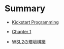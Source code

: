 # Summary

- [Kickstart Programming](./README.md)

- [Chapter 1](./chapter_1.md)
- [WSL2の環境構築](./wsl_environment/chapter_1.md)

